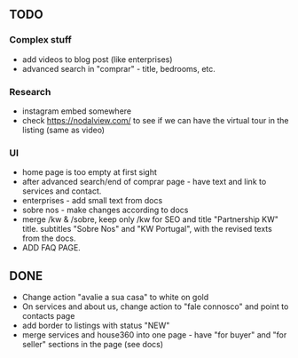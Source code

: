 ## TODO

### Complex stuff

- add videos to blog post (like enterprises)
- advanced search in "comprar" - title, bedrooms, etc.

### Research

- instagram embed somewhere
- check https://nodalview.com/ to see if we can have the virtual tour in the listing (same as video)

### UI

- home page is too empty at first sight
- after advanced search/end of comprar page - have text and link to services and contact.
- enterprises - add small text from docs
- sobre nos - make changes according to docs
- merge /kw & /sobre, keep only /kw for SEO and title "Partnership KW" title. subtitles "Sobre Nos" and "KW Portugal", with the revised texts from the docs.
- ADD FAQ PAGE.

## DONE

- Change action "avalie a sua casa" to white on gold
- On services and about us, change action to "fale connosco" and point to contacts page
- add border to listings with status "NEW"
- merge services and house360 into one page - have "for buyer" and "for seller" sections in the page (see docs)
